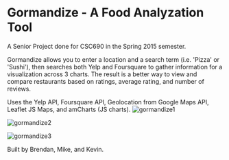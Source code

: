 # Gormandize - A Food Analyzation Tool
A Senior Project done for CSC690 in the Spring 2015 semester.

Gormandize allows you to enter a location and a search term (i.e. 'Pizza' or 'Sushi'), then searches both Yelp and Foursquare to gather information for a visualization across 3 charts. The result is a better way to view and compare restaurants based on ratings, average rating, and number of reviews.

Uses the Yelp API, Foursquare API, Geolocation from Google Maps API, Leaflet JS Maps, and amCharts (JS charts).
![gormandize1](https://cloud.githubusercontent.com/assets/5156743/9105247/da673974-3bca-11e5-88a1-536e5f06d11c.png)


![gormandize2](https://cloud.githubusercontent.com/assets/5156743/9105246/da63e27e-3bca-11e5-9d10-9d66fa519d69.png)


![gormandize3](https://cloud.githubusercontent.com/assets/5156743/9105248/da74af28-3bca-11e5-808c-56daa5562cb3.png)

Built by Brendan, Mike, and Kevin.
